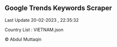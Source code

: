 

## Google Trends Keywords Scraper 
 
Last Update 20-02-2023 , 22:35:32

Country List :
VIETNAM.json



© Abdul Muttaqin 
